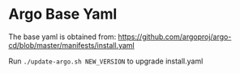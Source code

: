# Argo Base Yaml
The base yaml is obtained from:
https://github.com/argoproj/argo-cd/blob/master/manifests/install.yaml

Run `./update-argo.sh NEW_VERSION` to upgrade install.yaml
